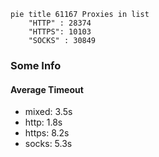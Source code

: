 
```mermaid
pie title 61167 Proxies in list
    "HTTP" : 28374
    "HTTPS": 10103
    "SOCKS" : 30849
```

### Some Info
#### Average Timeout

- mixed: 3.5s
- http: 1.8s
- https: 8.2s
- socks: 5.3s